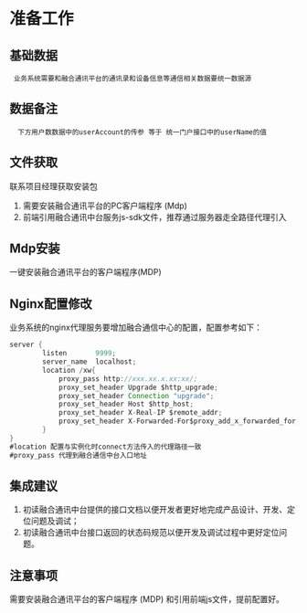 
# 准备工作
## 基础数据

     业务系统需要和融合通讯平台的通讯录和设备信息等通信相关数据要统一数据源

## 数据备注

      下方用户数数据中的userAccount的传参 等于 统一门户接口中的userName的值

## 文件获取
联系项目经理获取安装包
1. 需要安装融合通讯平台的PC客户端程序 (Mdp)
2. 前端引用融合通讯中台服务js-sdk文件，推荐通过服务器走全路径代理引入

## Mdp安装

一键安装融合通讯平台的客户端程序(MDP)

## Nginx配置修改

业务系统的nginx代理服务要增加融合通信中心的配置，配置参考如下：

```java
server {
        listen       9999;
        server_name  localhost;
        location /xw{
            proxy_pass http://xxx.xx.x.xx:xx/;
            proxy_set_header Upgrade $http_upgrade;
            proxy_set_header Connection "upgrade";
            proxy_set_header Host $http_host;
            proxy_set_header X-Real-IP $remote_addr;
            proxy_set_header X-Forwarded-For$proxy_add_x_forwarded_for;
        }
}
#location 配置与实例化时connect方法传入的代理路径一致
#proxy_pass 代理到融合通信中台入口地址
```

## 集成建议

1. 初读融合通讯中台提供的接口文档以便开发者更好地完成产品设计、开发、定位问题及调试； 
2. 初读融合通讯中台接口返回的状态码规范以便开发及调试过程中更好定位问题。 

## 注意事项

需要安装融合通讯平台的客户端程序 (MDP) 和引用前端js文件，提前配置好。